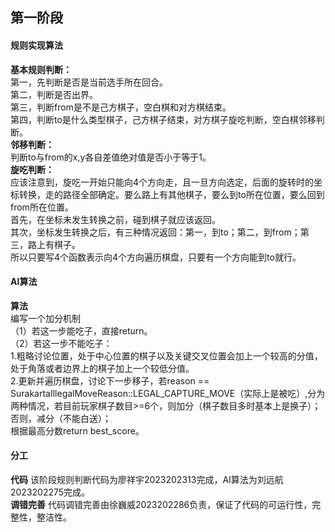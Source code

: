 ## 第一阶段
#### 规则实现算法
**基本规则判断：** <br/>
  第一，先判断是否是当前选手所在回合。<br/>
  第二，判断是否出界。<br/>
  第三，判断from是不是己方棋子，空白棋和对方棋结束。<br/>
  第四，判断to是什么类型棋子，己方棋子结束，对方棋子旋吃判断，空白棋邻移判断。<br/>
**邻移判断：** <br/>
  判断to与from的x,y各自差值绝对值是否小于等于1。<br/>
**旋吃判断：** <br/>
  应该注意到，旋吃一开始只能向4个方向走，且一旦方向选定，后面的旋转时的坐标转换，走的路径全部确定。要么路上有其他棋子，要么到to所在位置，要么回到from所在位置。<br/>
  首先，在坐标未发生转换之前，碰到棋子就应该返回。<br/>
  其次，坐标发生转换之后，有三种情况返回：第一，到to；第二，到from；第三，路上有棋子。<br/>
  所以只要写4个函数表示向4个方向遍历棋盘，只要有一个方向能到to就行。<br/>



#### AI算法
**算法**  <br/>
 编写一个加分机制<br/>
（1）若这一步能吃子，直接return。<br/>
（2）若这一步不能吃子：<br/>
1.粗略讨论位置，处于中心位置的棋子以及关键交叉位置会加上一个较高的分值，处于角落或者边界上的棋子加上一个较低分值。<br/>
2.更新并遍历棋盘，讨论下一步移子，若reason == SurakartaIllegalMoveReason::LEGAL_CAPTURE_MOVE（实际上是被吃）,分为两种情况，若目前玩家棋子数目>=6个，则加分（棋子数目多时基本上是换子）；否则，减分（不能白送）；<br/>
根据最高分数return best_score。<br/>              


#### 分工
**代码**  该阶段规则判断代码为廖祥宇2023202313完成，AI算法为刘远航2023202275完成。<br/>
**调错完善**  代码调错完善由徐巍威2023202286负责，保证了代码的可运行性，完整性，整洁性。<br/>


